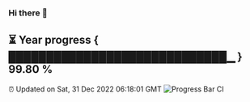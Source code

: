 ### Hi there 👋
⏳ Year progress { █████████████████████████████▁ } 99.80 %
---
⏰ Updated on Sat, 31 Dec 2022 06:18:01 GMT
![Progress Bar CI](https://github.com/liununu/liununu/workflows/Progress%20Bar%20CI/badge.svg)
